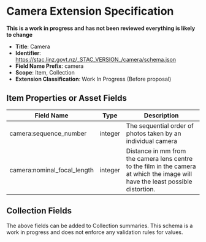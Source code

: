 # Camera Extension Specification

**This is a work in progress and has not been reviewed everything is likely to
change**

- **Title**: Camera
- **Identifier**:
  <https://stac.linz.govt.nz/_STAC_VERSION_/camera/schema.json>
- **Field Name Prefix**: camera
- **Scope**: Item, Collection
- **Extension Classification**: Work In Progress (Before proposal)

## Item Properties or Asset Fields

| Field Name                  | Type    | Description                                                                                                                      |
| --------------------------- | ------- | -------------------------------------------------------------------------------------------------------------------------------- |
| camera:sequence_number      | integer | The sequential order of photos taken by an individual camera                                                                     |
| camera:nominal_focal_length | integer | Distance in mm from the camera lens centre to the film in the camera at which the image will have the least possible distortion. |

## Collection Fields

The above fields can be added to Collection summaries. This schema is a work in progress and does not enforce any validation rules for values.
